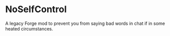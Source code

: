 # NoSelfControl
A legacy Forge mod to prevent you from saying bad words in chat if in some heated circumstances.
